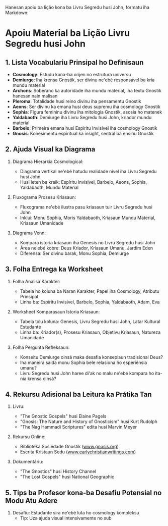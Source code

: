 Hanesan apoiu ba lição kona ba Livru Segredu husi John, formatu iha Markdown:

# Apoiu Material ba Lição Livru Segredu husi John

## 1. Lista Vocabulariu Prinsipal ho Definisaun

- **Cosmology**: Estudu kona-ba orijen no estrutura universu
- **Demiurge**: Iha krensa Gnostik, ser divinu ne'ebé responsável ba kria mundu material
- **Archons**: Soberano ka autoridade iha mundu material, iha textu Gnostik hanesan nain malisan
- **Pleroma**: Totalidade husi reino divinu iha pensamentu Gnostik
- **Aeons**: Ser divinu ka emana husi deus supremu iha cosmology Gnostik
- **Sophia**: Figura femininu divinu iha mitologia Gnostik, asosia ho matenek
- **Yaldabaoth**: Demiurge iha Livru Segredu husi John, kriador mundu material
- **Barbelo**: Primeira emana husi Espíritu Invisivel iha cosmology Gnostik
- **Gnosis**: Koñesimentu espiritual ka insight, sentral ba ensinu Gnostik

## 2. Ajuda Visual ka Diagrama

1. Diagrama Hierarkia Cosmological:
   - Diagrama vertikal ne'ebé hatudu realidade nivel iha Livru Segredu husi John
   - Husi leten ba kraik: Espíritu Invisivel, Barbelo, Aeons, Sophia, Yaldabaoth, Mundu Material

2. Fluxograma Prosesu Kriasaun:
   - Fluxograma ne'ebé ilustra pasu kriasaun tuir Livru Segredu husi John
   - Inklui: Monu Sophia, Moris Yaldabaoth, Kriasaun Mundu Material, Kriasaun Umanidade

3. Diagrama Venn:
   - Kompara istoria kriasaun iha Genesis no Livru Segredu husi John
   - Área ne'ebé kobre: Deus Kriador, Kriasaun Umanu, Jardim Eden
   - Diferensa: Ser divinu barak, Monu Sophia, Demiurge

## 3. Folha Entrega ka Worksheet

1. Folha Analisa Karakter:
   - Tabela ho koluna ba Naran Karakter, Papel iha Cosmology, Atributu Prinsipal
   - Linha ba: Espíritu Invisivel, Barbelo, Sophia, Yaldabaoth, Adam, Eva

2. Worksheet Komparasaun Istoria Kriasaun:
   - Tabela tolu koluna: Genesis, Livru Segredu husi John, Latar Kultural Estudante
   - Linha ba: Kriador(s), Prosesu Kriasaun, Objetivu Kriasaun, Natureza Umanidade

3. Folha Pergunta Refleksaun:
   - Konseitu Demiurge oinsá maka desafia konsepiaun tradisional Deus?
   - Iha maneira saida monu Sophia bele relasiona ho esperiénsia umanu?
   - Livru Segredu husi John haree di'ak no malu ne'ebé kompara ho ita-nia krensa oinsá?

## 4. Rekursu Adisional ba Leitura ka Prátika Tan

1. Livru:
   - "The Gnostic Gospels" husi Elaine Pagels
   - "Gnosis: The Nature and History of Gnosticism" husi Kurt Rudolph
   - "The Nag Hammadi Scriptures" edita husi Marvin Meyer

2. Rekursu Online:
   - Biblioteka Sosiedade Gnostik (www.gnosis.org)
   - Escrita Kristaun Sedu (www.earlychristianwritings.com)

3. Dokumentáriu:
   - "The Gnostics" husi History Channel
   - "The Lost Gospels" husi National Geographic

## 5. Tips ba Profesor kona-ba Desafiu Potensial no Modu Atu Adere

1. Desafiu: Estudante sira ne'ebé luta ho cosmology kompleksu
   - Tip: Uza ajuda visual intensivamente no sub
